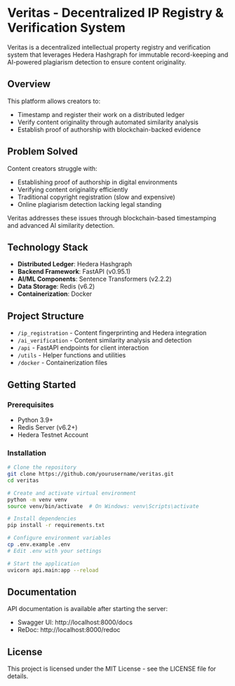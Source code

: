 # Veritas - Decentralized IP Registry & Verification System

Veritas is a decentralized intellectual property registry and verification system that leverages Hedera Hashgraph for immutable record-keeping and AI-powered plagiarism detection to ensure content originality.

## Overview

This platform allows creators to:
- Timestamp and register their work on a distributed ledger
- Verify content originality through automated similarity analysis
- Establish proof of authorship with blockchain-backed evidence

## Problem Solved

Content creators struggle with:
- Establishing proof of authorship in digital environments
- Verifying content originality efficiently
- Traditional copyright registration (slow and expensive)
- Online plagiarism detection lacking legal standing

Veritas addresses these issues through blockchain-based timestamping and advanced AI similarity detection.

## Technology Stack

- **Distributed Ledger**: Hedera Hashgraph
- **Backend Framework**: FastAPI (v0.95.1)
- **AI/ML Components**: Sentence Transformers (v2.2.2)
- **Data Storage**: Redis (v6.2)
- **Containerization**: Docker

## Project Structure

- `/ip_registration` - Content fingerprinting and Hedera integration
- `/ai_verification` - Content similarity analysis and detection
- `/api` - FastAPI endpoints for client interaction
- `/utils` - Helper functions and utilities
- `/docker` - Containerization files

## Getting Started

### Prerequisites
- Python 3.9+
- Redis Server (v6.2+)
- Hedera Testnet Account

### Installation

```bash
# Clone the repository
git clone https://github.com/yourusername/veritas.git
cd veritas

# Create and activate virtual environment
python -m venv venv
source venv/bin/activate  # On Windows: venv\Scripts\activate

# Install dependencies
pip install -r requirements.txt

# Configure environment variables
cp .env.example .env
# Edit .env with your settings

# Start the application
uvicorn api.main:app --reload
```

## Documentation

API documentation is available after starting the server:
- Swagger UI: http://localhost:8000/docs
- ReDoc: http://localhost:8000/redoc

## License

This project is licensed under the MIT License - see the LICENSE file for details.
